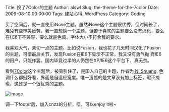 Title: 换了7Color的主题
Author: alswl
Slug: the-theme-for-the-7color
Date: 2009-08-10 00:00:00
Tags: 建站心得, WordPress
Category: Coding

买了空间后，就一直使用iNove主题，虽然iNove这个主题很优秀，但时间长了，难免有些审美疲劳。我一直想换一个主题，但苦于喜欢的主题要么没有汉化，要么在I
E6下不兼容，要么就是色调、字体大小不符合我的要求。

我喜欢大气，亲切一点的主题，比如说Fusion，我也花了几天时间汉化了Fusion的主题，可惜最后关节，发现Fusion在IE6下显示不正常，我又没有勇气抛
弃IE6的用户，只能作罢。国内毕竟过半的人仍然在XP/IE6这个平台下，真无奈。

看到[7Color](http://wordpress.org/extend/themes/7color)这个主题后，被吸引住了，是国人自己的主题，作者为[
Ni Shuang](http://nishuang.de/),
色调什么都挺好看，界面是自适应宽度。唯一遗憾的是文章没有加上标签，瑕不掩瑜，这还是一个很优秀的主题。

![image](http://upload.log4d.com/upload_dropbox/200908/screenshot.png)

调一下footer后，加入cnzz的分析，唔，可以enjoy it啦~

